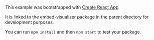 This example was bootstrapped with [Create React App](https://github.com/facebook/create-react-app).

It is linked to the embed-visualizer package in the parent directory for development purposes.

You can run `npm install` and then `npm start` to test your package.
